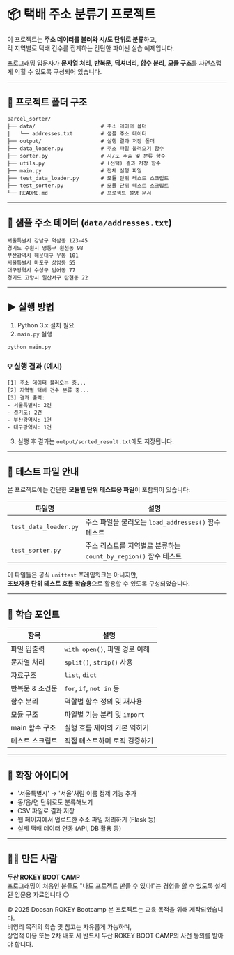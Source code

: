 
# 📦 택배 주소 분류기 프로젝트

이 프로젝트는 **주소 데이터를 불러와 시/도 단위로 분류**하고,  
각 지역별로 택배 건수를 집계하는 간단한 파이썬 실습 예제입니다.

프로그래밍 입문자가 **문자열 처리**, **반복문**, **딕셔너리**, **함수 분리**, **모듈 구조**를 자연스럽게 익힐 수 있도록 구성되어 있습니다.

---

## 📁 프로젝트 폴더 구조

```
parcel_sorter/
├── data/                     # 주소 데이터 폴더
│   └── addresses.txt         # 샘플 주소 데이터
├── output/                   # 실행 결과 저장 폴더
├── data_loader.py            # 주소 파일 불러오기 함수
├── sorter.py                 # 시/도 추출 및 분류 함수
├── utils.py                  # (선택) 결과 저장 함수
├── main.py                   # 전체 실행 파일
├── test_data_loader.py       # 모듈 단위 테스트 스크립트
├── test_sorter.py            # 모듈 단위 테스트 스크립트
└── README.md                 # 프로젝트 설명 문서
```

---

## 🧾 샘플 주소 데이터 (`data/addresses.txt`)

```
서울특별시 강남구 역삼동 123-45
경기도 수원시 영통구 원천동 98
부산광역시 해운대구 우동 101
서울특별시 마포구 상암동 55
대구광역시 수성구 범어동 77
경기도 고양시 일산서구 탄현동 22
```

---

## ▶️ 실행 방법

1. Python 3.x 설치 필요
2. `main.py` 실행

```bash
python main.py
```

### 💡 실행 결과 (예시)

```
[1] 주소 데이터 불러오는 중...
[2] 지역별 택배 건수 분류 중...
[3] 결과 출력:
- 서울특별시: 2건
- 경기도: 2건
- 부산광역시: 1건
- 대구광역시: 1건
```

3. 실행 후 결과는 `output/sorted_result.txt`에도 저장됩니다.

---

## 🧪 테스트 파일 안내

본 프로젝트에는 간단한 **모듈별 단위 테스트용 파일**이 포함되어 있습니다:

| 파일명 | 설명 |
|--------|------|
| `test_data_loader.py` | 주소 파일을 불러오는 `load_addresses()` 함수 테스트 |
| `test_sorter.py` | 주소 리스트를 지역별로 분류하는 `count_by_region()` 함수 테스트 |

이 파일들은 공식 `unittest` 프레임워크는 아니지만,  
**초보자용 단위 테스트 흐름 학습용**으로 활용할 수 있도록 구성되었습니다.

---

## 🧠 학습 포인트

| 항목 | 설명 |
|------|------|
| 파일 입출력 | `with open()`, 파일 경로 이해 |
| 문자열 처리 | `split()`, `strip()` 사용 |
| 자료구조 | `list`, `dict` |
| 반복문 & 조건문 | `for`, `if`, `not in` 등 |
| 함수 분리 | 역할별 함수 정의 및 재사용 |
| 모듈 구조 | 파일별 기능 분리 및 `import` |
| main 함수 구조 | 실행 흐름 제어의 기본 익히기 |
| 테스트 스크립트 | 직접 테스트하며 로직 검증하기 |

---

## 📌 확장 아이디어

- '서울특별시' → '서울'처럼 이름 정제 기능 추가
- 동/읍/면 단위로도 분류해보기
- CSV 파일로 결과 저장
- 웹 페이지에서 업로드한 주소 파일 처리하기 (Flask 등)
- 실제 택배 데이터 연동 (API, DB 활용 등)

---

## 🙋‍♀️ 만든 사람

**두산 ROKEY BOOT CAMP**  
프로그래밍이 처음인 분들도 "나도 프로젝트 만들 수 있다!"는 경험을 할 수 있도록 설계된 입문용 자료입니다 😊

© 2025 Doosan ROKEY Bootcamp 
본 프로젝트는 교육 목적을 위해 제작되었습니다.  
비영리 목적의 학습 및 참고는 자유롭게 가능하며,  
상업적 이용 또는 2차 배포 시 반드시 두산 ROKEY BOOT CAMP의 사전 동의를 받아야 합니다.